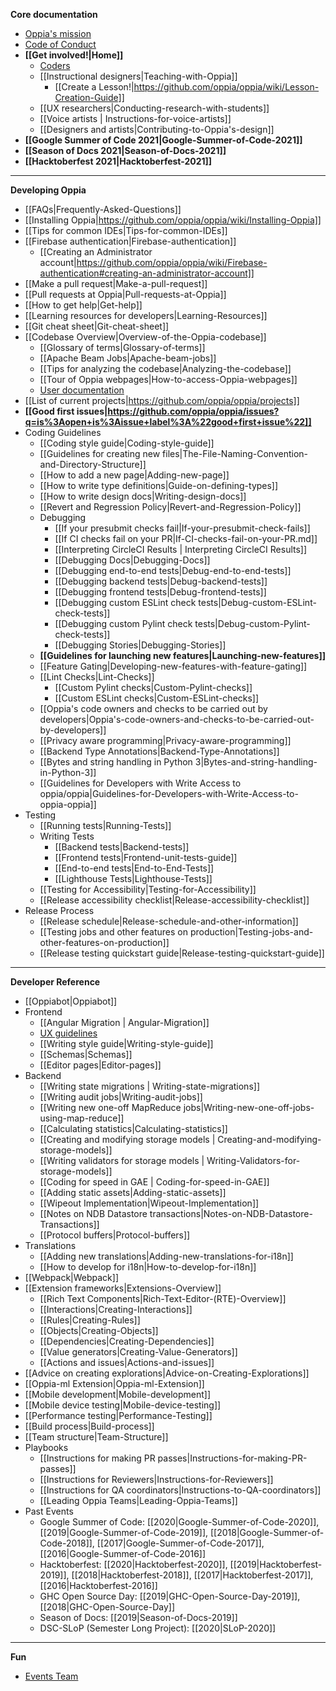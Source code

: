 **Core documentation**
  * [Oppia's mission](https://github.com/oppia/oppia/wiki/Oppia's-Mission)
  * [Code of Conduct](https://github.com/oppia/oppia/blob/develop/.github/CODE_OF_CONDUCT.md)
  * **[[Get involved!|Home]]**
    * [Coders](https://github.com/oppia/oppia/wiki/Contributing-code-to-Oppia#setting-things-up)
    * [[Instructional designers|Teaching-with-Oppia]]
      * [[Create a Lesson!|https://github.com/oppia/oppia/wiki/Lesson-Creation-Guide]]
    * [[UX researchers|Conducting-research-with-students]]
    * [[Voice artists | Instructions-for-voice-artists]]
    * [[Designers and artists|Contributing-to-Oppia's-design]]
  * **[[Google Summer of Code 2021|Google-Summer-of-Code-2021]]**
  * **[[Season of Docs 2021|Season-of-Docs-2021]]**
  * **[[Hacktoberfest 2021|Hacktoberfest-2021]]**

---
**Developing Oppia**
  * [[FAQs|Frequently-Asked-Questions]]
  * [[Installing Oppia|https://github.com/oppia/oppia/wiki/Installing-Oppia]]
  * [[Tips for common IDEs|Tips-for-common-IDEs]]
  * [[Firebase authentication|Firebase-authentication]]
    * [[Creating an Administrator account|https://github.com/oppia/oppia/wiki/Firebase-authentication#creating-an-administrator-account]]
  * [[Make a pull request|Make-a-pull-request]]
  * [[Pull requests at Oppia|Pull-requests-at-Oppia]]
  * [[How to get help|Get-help]]
  * [[Learning resources for developers|Learning-Resources]]
  * [[Git cheat sheet|Git-cheat-sheet]]
  * [[Codebase Overview|Overview-of-the-Oppia-codebase]]
    * [[Glossary of terms|Glossary-of-terms]]
    * [[Apache Beam Jobs|Apache-beam-jobs]]
    * [[Tips for analyzing the codebase|Analyzing-the-codebase]]
    * [[Tour of Oppia webpages|How-to-access-Oppia-webpages]]
    * [User documentation](https://oppia.github.io/)
  * [[List of current projects|https://github.com/oppia/oppia/projects]]
  * **[[Good first issues|https://github.com/oppia/oppia/issues?q=is%3Aopen+is%3Aissue+label%3A%22good+first+issue%22]]**
  * Coding Guidelines
    * [[Coding style guide|Coding-style-guide]]
    * [[Guidelines for creating new files|The-File-Naming-Convention-and-Directory-Structure]]
    * [[How to add a new page|Adding-new-page]]
    * [[How to write type definitions|Guide-on-defining-types]]
    * [[How to write design docs|Writing-design-docs]]
    * [[Revert and Regression Policy|Revert-and-Regression-Policy]]
    * Debugging
      * [[If your presubmit checks fail|If-your-presubmit-check-fails]]
      * [[If CI checks fail on your PR|If-CI-checks-fail-on-your-PR.md]]
      * [[Interpreting CircleCI Results | Interpreting CircleCI Results]]
      * [[Debugging Docs|Debugging-Docs]]
      * [[Debugging end-to-end tests|Debug-end-to-end-tests]]
      * [[Debugging backend tests|Debug-backend-tests]]
      * [[Debugging frontend tests|Debug-frontend-tests]]
      * [[Debugging custom ESLint check tests|Debug-custom-ESLint-check-tests]]
      * [[Debugging custom Pylint check tests|Debug-custom-Pylint-check-tests]]
      * [[Debugging Stories|Debugging-Stories]]
    * **[[Guidelines for launching new features|Launching-new-features]]**
    * [[Feature Gating|Developing-new-features-with-feature-gating]]
    * [[Lint Checks|Lint-Checks]]
      * [[Custom Pylint checks|Custom-Pylint-checks]]
      * [[Custom ESLint checks|Custom-ESLint-checks]]
    * [[Oppia's code owners and checks to be carried out by developers|Oppia's-code-owners-and-checks-to-be-carried-out-by-developers]]
    * [[Privacy aware programming|Privacy-aware-programming]]
    * [[Backend Type Annotations|Backend-Type-Annotations]]
    * [[Bytes and string handling in Python 3|Bytes-and-string-handling-in-Python-3]]
    * [[Guidelines for Developers with Write Access to oppia/oppia|Guidelines-for-Developers-with-Write-Access-to-oppia-oppia]]
  * Testing
    * [[Running tests|Running-Tests]]
    * Writing Tests
      * [[Backend tests|Backend-tests]]
      * [[Frontend tests|Frontend-unit-tests-guide]]
      * [[End-to-end tests|End-to-End-Tests]]
      * [[Lighthouse Tests|Lighthouse-Tests]]
    * [[Testing for Accessibility|Testing-for-Accessibility]]
    * [[Release accessibility checklist|Release-accessibility-checklist]]
  * Release Process
    * [[Release schedule|Release-schedule-and-other-information]]
    * [[Testing jobs and other features on production|Testing-jobs-and-other-features-on-production]]
    * [[Release testing quickstart guide|Release-testing-quickstart-guide]]

---
**Developer Reference**

  * [[Oppiabot|Oppiabot]]
  * Frontend
    * [[Angular Migration | Angular-Migration]]
    * [UX guidelines](https://github.com/oppia/oppia/wiki/Oppia-UX-guidelines-&-rationales)
    * [[Writing style guide|Writing-style-guide]]
    * [[Schemas|Schemas]]
    * [[Editor pages|Editor-pages]]
  * Backend
    * [[Writing state migrations | Writing-state-migrations]]
    * [[Writing audit jobs|Writing-audit-jobs]]
    * [[Writing new one-off MapReduce jobs|Writing-new-one-off-jobs-using-map-reduce]]
    * [[Calculating statistics|Calculating-statistics]]
    * [[Creating and modifying storage models | Creating-and-modifying-storage-models]]
    * [[Writing validators for storage models | Writing-Validators-for-storage-models]]
    * [[Coding for speed in GAE | Coding-for-speed-in-GAE]]
    * [[Adding static assets|Adding-static-assets]]
    * [[Wipeout Implementation|Wipeout-Implementation]]
    * [[Notes on NDB Datastore transactions|Notes-on-NDB-Datastore-Transactions]]
    * [[Protocol buffers|Protocol-buffers]]
  * Translations
    * [[Adding new translations|Adding-new-translations-for-i18n]]
    * [[How to develop for i18n|How-to-develop-for-i18n]]
  * [[Webpack|Webpack]]
  * [[Extension frameworks|Extensions-Overview]]
    * [[Rich Text Components|Rich-Text-Editor-(RTE)-Overview]]
    * [[Interactions|Creating-Interactions]]
    * [[Rules|Creating-Rules]]
    * [[Objects|Creating-Objects]]
    * [[Dependencies|Creating-Dependencies]]
    * [[Value generators|Creating-Value-Generators]]
    * [[Actions and issues|Actions-and-issues]]
  * [[Advice on creating explorations|Advice-on-Creating-Explorations]]
  * [[Oppia-ml Extension|Oppia-ml-Extension]]
  * [[Mobile development|Mobile-development]]
  * [[Mobile device testing|Mobile-device-testing]]
  * [[Performance testing|Performance-Testing]]
  * [[Build process|Build-process]]
  * [[Team structure|Team-Structure]]
  * Playbooks
    * [[Instructions for making PR passes|Instructions-for-making-PR-passes]]
    * [[Instructions for Reviewers|Instructions-for-Reviewers]]
    * [[Instructions for QA coordinators|Instructions-to-QA-coordinators]]
    * [[Leading Oppia Teams|Leading-Oppia-Teams]]
  * Past Events
    * Google Summer of Code: [[2020|Google-Summer-of-Code-2020]], [[2019|Google-Summer-of-Code-2019]], [[2018|Google-Summer-of-Code-2018]], [[2017|Google-Summer-of-Code-2017]], [[2016|Google-Summer-of-Code-2016]]
    * Hacktoberfest: [[2020|Hacktoberfest-2020]], [[2019|Hacktoberfest-2019]], [[2018|Hacktoberfest-2018]], [[2017|Hacktoberfest-2017]], [[2016|Hacktoberfest-2016]]
    * GHC Open Source Day: [[2019|GHC-Open-Source-Day-2019]], [[2018|GHC-Open-Source-Day]]
    * Season of Docs: [[2019|Season-of-Docs-2019]]
    * DSC-SLoP (Semester Long Project): [[2020|SLoP-2020]]
---
**Fun**
* [Events Team](https://github.com/oppia/oppia/wiki/Events-Team)
